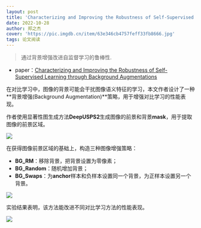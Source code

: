 ```yaml
---
layout: post
title: 'Characterizing and Improving the Robustness of Self-Supervised Learning through Background Augmentations'
date: 2022-10-28
author: 郑之杰
cover: 'https://pic.imgdb.cn/item/63e346cb4757feff33fb8666.jpg'
tags: 论文阅读
---
```


> 通过背景增强改进自监督学习的鲁棒性.

- paper：[Characterizing and Improving the Robustness of Self-Supervised Learning through Background Augmentations](https://arxiv.org/abs/2103.12719)

在对比学习中，图像的背景可能会干扰图像语义特征的学习，本文作者设计了一种**背景增强(Background Augmentation)**策略，用于增强对比学习的性能表现。

作者使用显著性图生成方法**DeepUSPS2**生成图像的前景和背景**mask**，用于提取图像的前景区域。

![](https://pic.imgdb.cn/item/63e349f24757feff33015ec4.jpg)

在获得图像前景区域的基础上，构造三种图像增强策略：
- **BG_RM**：移除背景，把背景设置为零像素；
- **BG_Random**：随机增加背景；
- **BG_Swaps**：为**anchor**样本和负样本设置同一个背景，为正样本设置另一个背景。

![](https://pic.imgdb.cn/item/63e34a8b4757feff33026ea2.jpg)

实验结果表明，该方法能改进不同对比学习方法的性能表现。

![](https://pic.imgdb.cn/item/63e34b024757feff33033fcd.jpg)
